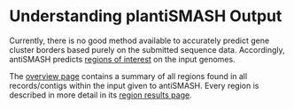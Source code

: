 # Understanding plantiSMASH Output

Currently, there is no good method available to accurately predict gene cluster
borders based purely on the submitted sequence data. Accordingly, antiSMASH predicts
[regions of interest](regions.md) on the input genomes.

The [overview page](overview.md) contains a summary of all regions found in all
records/contigs within the input given to antiSMASH. Every region is described in more
detail in its [region results page](results.md).